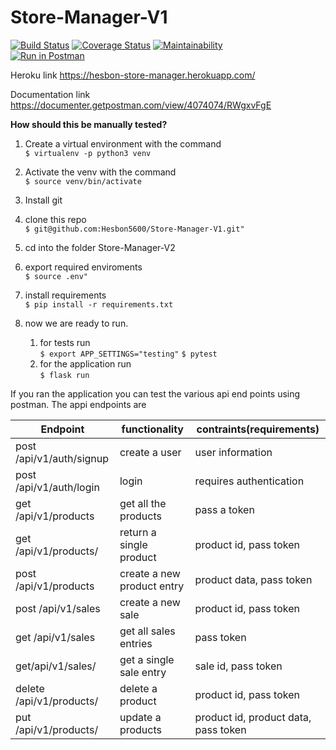 # Store-Manager-V1

[![Build Status](https://travis-ci.org/Hesbon5600/Store-Manager-V1.svg?branch=ft-get-single-sale-api-161310353)](https://travis-ci.org/Hesbon5600/Store-Manager-V1)
[![Coverage Status](https://coveralls.io/repos/github/Hesbon5600/Store-Manager-V1/badge.svg?branch=ft-get-single-sale-api-161310353)](https://coveralls.io/github/Hesbon5600/Store-Manager-V1?branch=ft-get-single-sale-api-161310353)
[![Maintainability](https://api.codeclimate.com/v1/badges/751babd9eca784e178b9/maintainability)](https://codeclimate.com/github/Hesbon5600/Store-Manager-V1/maintainability)  
[![Run in Postman](https://run.pstmn.io/button.svg)](https://app.getpostman.com/run-collection/694b6ed7daad7fca8e9f)

Heroku link
https://hesbon-store-manager.herokuapp.com/

Documentation link  
https://documenter.getpostman.com/view/4074074/RWgxvFgE


**How should this be manually tested?**
1. Create  a virtual environment with the command  
`$ virtualenv -p python3 venv`  

1. Activate the venv with the command     
`$ source venv/bin/activate`

1. Install git  
1. clone this repo  
`$ git@github.com:Hesbon5600/Store-Manager-V1.git"` 
  
1. cd into the folder Store-Manager-V2
1. export required enviroments  
	`$ source .env"`
  
1. install requirements      
`$ pip install -r requirements.txt` 
1. now we are ready to run. 
	1. for tests run  
         `$ export APP_SETTINGS="testing"` 
	`$ pytest`   
	1. for the application run  
	`$ flask run`  

If you ran the application you can test the various api end points using postman. The appi endpoints are  

|Endpoint|functionality|contraints(requirements)|
|-------|-------------|----------|
|post /api/v1/auth/signup|create a user|user information|
|post /api/v1/auth/login | login |requires authentication |
|get /api/v1/products| get all the products| pass a token |
|get /api/v1/products/</productID>|return a single product| product id, pass token|
|post /api/v1/products | create a new product entry| product data, pass token|
|post /api/v1/sales | create a new sale| product id, pass token|
|get /api/v1/sales | get all sales entries| pass token|
|get/api/v1/sales/<saleID>|get a single sale entry| sale id, pass token| 
|delete /api/v1/products/<productID> | delete a product| product id, pass token|
|put /api/v1/products/<productID> | update a products|product id, product data, pass token|


